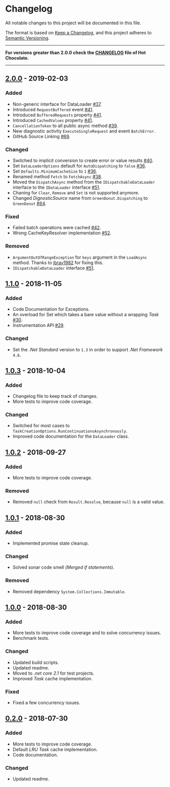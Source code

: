 # Changelog

All notable changes to this project will be documented in this file.

The format is based on
[Keep a Changelog](https://keepachangelog.com/en/1.0.0/), and this project
adheres to [Semantic Versioning](https://semver.org/spec/v2.0.0.html).

---

**For versions greater than 2.0.0 check the [CHANGELOG](https://github.com/ChilliCream/hotchocolate/blob/master/CHANGELOG.md) file of Hot Chocolate.**

---

## [2.0.0] - 2019-02-03

### Added

- Non-generic interface for DataLoader
  [#37](https://github.com/ChilliCream/greendonut/issues/37).
- Introduced `RequestBuffered` event
  [#41](https://github.com/ChilliCream/greendonut/issues/41).
- Introduced `BufferedRequests` property
  [#41](https://github.com/ChilliCream/greendonut/issues/41).
- Introduced `CachedValues` property
  [#41](https://github.com/ChilliCream/greendonut/issues/41).
- `CancellationToken` to all public async method
  [#39](https://github.com/ChilliCream/greendonut/issues/39).
- New diagnostic activity `ExecuteSingleRequest` and event `BatchError`.
- GitHub Source Linking
  [#69](https://github.com/ChilliCream/greendonut/issues/69).

### Changed

- Switched to implicit conversion to create error or value results
  [#40](https://github.com/ChilliCream/greendonut/issues/40).
- Set `DataLoaderOptions` default for `AutoDispatching` to `false`
  [#36](https://github.com/ChilliCream/greendonut/issues/36).
- Set `Defaults.MinimumCacheSize` to `1`
  [#36](https://github.com/ChilliCream/greendonut/issues/36).
- Renamed method `Fetch` to `FetchAsync`
  [#38](https://github.com/ChilliCream/greendonut/issues/38).
- Moved the `DispatchAsync` method from the `IDispatchableDataLoader` interface
  to the `IDataLoader` interface
  [#51](https://github.com/ChilliCream/greendonut/issues/51).
- Chaning for `Clear`, `Remove` and `Set` is not supported anymore.
- Changed _DignosticSource_ name from `GreenDonut.Dispatching` to `GreenDonut`
  [#64](https://github.com/ChilliCream/greendonut/issues/64).

### Fixed

- Failed batch operations were cached
  [#42](https://github.com/ChilliCream/greendonut/issues/42).
- Wrong CacheKeyResolver implementation
  [#52](https://github.com/ChilliCream/greendonut/issues/52).

### Removed

- `ArgumentOutOfRangeException` for `keys` argument in the `LoadAsync` method.
  Thanks to [jbray1982](https://github.com/jbray1982) for fixing this.
- `IDispatchableDataLoader` interface
  [#51](https://github.com/ChilliCream/greendonut/issues/51).

## [1.1.0] - 2018-11-05

### Added

- Code Documentation for Exceptions.
- An overload for Set which takes a bare value without a wrapping *Task*
  [#30](https://github.com/ChilliCream/greendonut/issues/30).
- Instrumentation API
  [#29](https://github.com/ChilliCream/greendonut/issues/29).

### Changed

- Set the _.Net Standard_ version to `1.3` in order to support
  _.Net Framework_ `4.6`.

## [1.0.3] - 2018-10-04

### Added

- Changelog file to keep track of changes.
- More tests to improve code coverage.

### Changed

- Switched for most cases to
  `TaskCreationOptions.RunContinuationsAsynchronously`.
- Improved code documentation for the `DataLoader` class.

## [1.0.2] - 2018-09-27

### Added

- More tests to improve code coverage.

### Removed

- Removed `null` check from `Result.Resolve`, because `null` is a valid value.

## [1.0.1] - 2018-08-30

### Added

- Implemented promise state cleanup.

### Changed

- Solved sonar code smell (_Merged if statements_).

### Removed

- Removed dependency `System.Collections.Immutable`.

## [1.0.0] - 2018-08-30

### Added

- More tests to improve code coverage and to solve concurrency issues.
- Benchmark tests.

### Changed

- Updated build scripts.
- Updated readme.
- Moved to _.net core 2.1_ for test projects.
- Improved _Task_ cache implementation.

### Fixed

- Fixed a few concurrency issues.

## [0.2.0] - 2018-07-30

### Added

- More tests to improve code coverage.
- Default _LRU_ _Task_ cache implementation.
- Code documentation.

### Changed

- Updated readme.

[unreleased]: https://github.com/ChilliCream/greendonut/compare/2.0.0...HEAD
[2.0.0]: https://github.com/ChilliCream/greendonut/compare/1.1.0...2.0.0
[1.1.0]: https://github.com/ChilliCream/greendonut/compare/1.0.3...1.1.0
[1.0.3]: https://github.com/ChilliCream/greendonut/compare/1.0.2...1.0.3
[1.0.2]: https://github.com/ChilliCream/greendonut/compare/1.0.1...1.0.2
[1.0.1]: https://github.com/ChilliCream/greendonut/compare/1.0.0...1.0.1
[1.0.0]: https://github.com/ChilliCream/greendonut/compare/0.2.0...1.0.0
[0.2.0]: https://github.com/ChilliCream/greendonut/compare/0.2.0-preview-1...0.2.0
